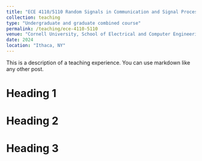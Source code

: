 ```yaml
---
title: "ECE 4110/5110 Random Signals in Communication and Signal Process"
collection: teaching
type: "Undergraduate and graduate combined course"
permalink: /teaching/ece-4110-5110
venue: "Cornell University, School of Electrical and Computer Engineering"
date: 2024
location: "Ithaca, NY"
---
```


This is a description of a teaching experience. You can use markdown like any other post.

Heading 1
======

Heading 2
======

Heading 3
======
